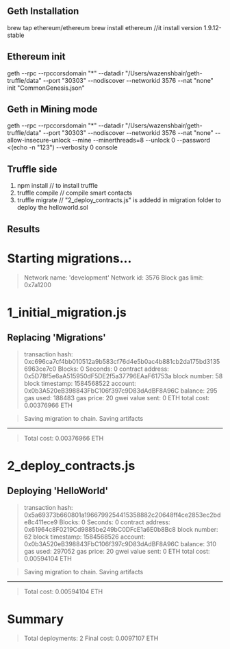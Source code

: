 
Geth Installation 
------------------
brew tap ethereum/ethereum
brew install ethereum //it install version 1.9.12-stable

Ethereum init
---------------
geth --rpc  --rpccorsdomain "*" --datadir "/Users/wazenshbair/geth-truffle/data" --port "30303" --nodiscover --networkid 3576 --nat "none" init "CommonGenesis.json"

Geth in Mining mode
------------------------
geth --rpc  --rpccorsdomain "*" --datadir "/Users/wazenshbair/geth-truffle/data" --port "30303" --nodiscover --networkid 3576 --nat "none" --allow-insecure-unlock --mine --minerthreads=8 --unlock 0 --password <(echo -n "123") --verbosity 0  console


Truffle side
------------
1. npm install // to install truffle 
2. truffle compile // compile smart contacts 
3. truffle migrate  // "2_deploy_contracts.js" is addedd in migration folder to deploy the helloworld.sol 


Results
--------
Starting migrations...
======================
> Network name:    'development'
> Network id:      3576
> Block gas limit: 0x7a1200


1_initial_migration.js
======================

   Replacing 'Migrations'
   ----------------------
   > transaction hash:    0xc696ca7cf4bb010512a9b583cf76d4e5b0ac4b881cb2da175bd31356963ce7c0
   > Blocks: 0            Seconds: 0
   > contract address:    0x5D78f5e6aA515950dF5DE2f5a37796EAaF61753a
   > block number:        58
   > block timestamp:     1584568522
   > account:             0x0b3A520eB398843FbC106f397c9D83dAdBF8A96C
   > balance:             295
   > gas used:            188483
   > gas price:           20 gwei
   > value sent:          0 ETH
   > total cost:          0.00376966 ETH


   > Saving migration to chain.
   > Saving artifacts
   -------------------------------------
   > Total cost:          0.00376966 ETH


2_deploy_contracts.js
=====================

   Deploying 'HelloWorld'
   ----------------------
   > transaction hash:    0x5a69373b660801a1966799254415358882c20648ff4ce2853ec2bde8c411ece9
   > Blocks: 0            Seconds: 0
   > contract address:    0x61964c8F0219Cd9885be249bC0DFcE1a6E0b8Bc8
   > block number:        62
   > block timestamp:     1584568526
   > account:             0x0b3A520eB398843FbC106f397c9D83dAdBF8A96C
   > balance:             310
   > gas used:            297052
   > gas price:           20 gwei
   > value sent:          0 ETH
   > total cost:          0.00594104 ETH


   > Saving migration to chain.
   > Saving artifacts
   -------------------------------------
   > Total cost:          0.00594104 ETH


Summary
=======
> Total deployments:   2
> Final cost:          0.0097107 ETH

